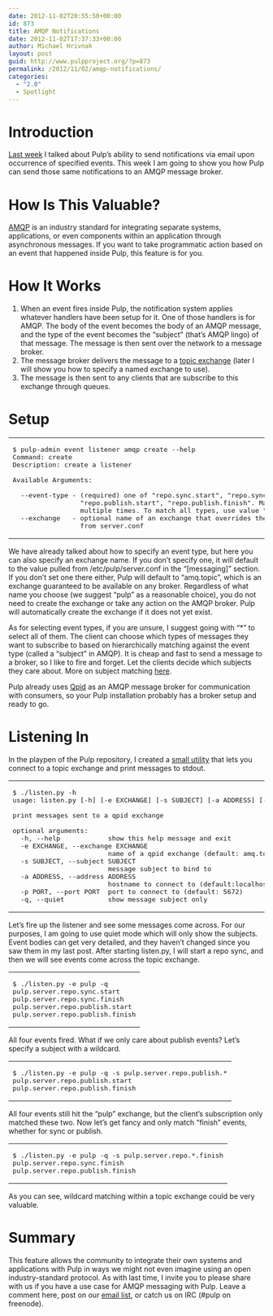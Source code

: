 ```yaml
---
date: 2012-11-02T20:55:50+00:00
id: 873
title: AMQP Notifications
date: 2012-11-02T17:37:33+00:00
author: Michael Hrivnak
layout: post
guid: http://www.pulpproject.org/?p=873
permalink: /2012/11/02/amqp-notifications/
categories:
  - "2.0"
  - Spotlight
---
```

<!-- more -->
# Introduction

[Last week](/2012/10/22/email-notifications/) I talked about Pulp&#8217;s ability to send notifications via email upon occurrence of specified events. This week I am going to show you how Pulp can send those same notifications to an AMQP message broker.

# How Is This Valuable?

[AMQP](http://en.wikipedia.org/wiki/Advanced_Message_Queuing_Protocol) is an industry standard for integrating separate systems, applications, or even components within an application through asynchronous messages. If you want to take programmatic action based on an event that happened inside Pulp, this feature is for you.

# How It Works

  1. When an event fires inside Pulp, the notification system applies whatever handlers have been setup for it. One of those handlers is for AMQP. The body of the event becomes the body of an AMQP message, and the type of the event becomes the &#8220;subject&#8221; (that&#8217;s AMQP lingo) of that message. The message is then sent over the network to a message broker.
  2. The message broker delivers the message to a [topic exchange](https://access.redhat.com/knowledge/docs/en-US/Red_Hat_Enterprise_MRG/1.1/html/Messaging_User_Guide/chap-Messaging_User_Guide-Exchanges.html#sect-Messaging_User_Guide-Exchange_Types-Topic_Exchange) (later I will show you how to specify a named exchange to use).
  3. The message is then sent to any clients that are subscribe to this exchange through queues.

# Setup

<div class="wp_syntax">
  <table>
    <tr>
      <td class="code">
        <pre class="none" style="font-family:monospace;">$ pulp-admin event listener amqp create --help
Command: create
Description: create a listener
&nbsp;
Available Arguments:
&nbsp;
  --event-type - (required) one of "repo.sync.start", "repo.sync.finish",
                 "repo.publish.start", "repo.publish.finish". May be specified
                 multiple times. To match all types, use value "*"
  --exchange   - optional name of an exchange that overrides the setting
                 from server.conf</pre>
      </td>
    </tr>
  </table>
</div>

We have already talked about how to specify an event type, but here you can also specify an exchange name. If you don&#8217;t specify one, it will default to the value pulled from /etc/pulp/server.conf in the &#8220;[messaging]&#8221; section. If you don&#8217;t set one there either, Pulp will default to &#8220;amq.topic&#8221;, which is an exchange guaranteed to be available on any broker. Regardless of what name you choose (we suggest &#8220;pulp&#8221; as a reasonable choice), you do not need to create the exchange or take any action on the AMQP broker. Pulp will automatically create the exchange if it does not yet exist.

As for selecting event types, if you are unsure, I suggest going with &#8220;*&#8221; to select all of them. The client can choose which types of messages they want to subscribe to based on hierarchically matching against the event type (called a &#8220;subject&#8221; in AMQP). It is cheap and fast to send a message to a broker, so I like to fire and forget. Let the clients decide which subjects they care about. More on subject matching [here](https://access.redhat.com/knowledge/docs/en-US/Red_Hat_Enterprise_MRG/1.1/html/Messaging_User_Guide/chap-Messaging_User_Guide-Exchanges.html#sect-Messaging_User_Guide-Exchange_Types-Topic_Exchange).

Pulp already uses [Qpid](http://qpid.apache.org/) as an AMQP message broker for communication with consumers, so your Pulp installation probably has a broker setup and ready to go.

# Listening In

In the playpen of the Pulp repository, I created a [small utility](https://github.com/pulp/pulp/blob/master/playpen/qpid/listen.py) that lets you connect to a topic exchange and print messages to stdout.

<div class="wp_syntax">
  <table>
    <tr>
      <td class="code">
        <pre class="none" style="font-family:monospace;">$ ./listen.py -h
usage: listen.py [-h] [-e EXCHANGE] [-s SUBJECT] [-a ADDRESS] [-p PORT] [-q]
&nbsp;
print messages sent to a qpid exchange
&nbsp;
optional arguments:
  -h, --help            show this help message and exit
  -e EXCHANGE, --exchange EXCHANGE
                        name of a qpid exchange (default: amq.topic)
  -s SUBJECT, --subject SUBJECT
                        message subject to bind to
  -a ADDRESS, --address ADDRESS
                        hostname to connect to (default:localhost)
  -p PORT, --port PORT  port to connect to (default: 5672)
  -q, --quiet           show message subject only</pre>
      </td>
    </tr>
  </table>
</div>

Let&#8217;s fire up the listener and see some messages come across. For our purposes, I am going to use quiet mode which will only show the subjects. Event bodies can get very detailed, and they haven&#8217;t changed since you saw them in my last post. After starting listen.py, I will start a repo sync, and then we will see events come across the topic exchange.

<div class="wp_syntax">
  <table>
    <tr>
      <td class="code">
        <pre class="none" style="font-family:monospace;">$ ./listen.py -e pulp -q
pulp.server.repo.sync.start
pulp.server.repo.sync.finish
pulp.server.repo.publish.start
pulp.server.repo.publish.finish</pre>
      </td>
    </tr>
  </table>
</div>

All four events fired. What if we only care about publish events? Let&#8217;s specify a subject with a wildcard.

<div class="wp_syntax">
  <table>
    <tr>
      <td class="code">
        <pre class="none" style="font-family:monospace;">$ ./listen.py -e pulp -q -s pulp.server.repo.publish.*
pulp.server.repo.publish.start
pulp.server.repo.publish.finish</pre>
      </td>
    </tr>
  </table>
</div>

All four events still hit the &#8220;pulp&#8221; exchange, but the client&#8217;s subscription only matched these two. Now let&#8217;s get fancy and only match &#8220;finish&#8221; events, whether for sync or publish.

<div class="wp_syntax">
  <table>
    <tr>
      <td class="code">
        <pre class="none" style="font-family:monospace;">$ ./listen.py -e pulp -q -s pulp.server.repo.*.finish
pulp.server.repo.sync.finish
pulp.server.repo.publish.finish</pre>
      </td>
    </tr>
  </table>
</div>

As you can see, wildcard matching within a topic exchange could be very valuable.

# Summary

This feature allows the community to integrate their own systems and applications with Pulp in ways we might not even imagine using an open industry-standard protocol. As with last time, I invite you to please share with us if you have a use case for AMQP messaging with Pulp. Leave a comment here, post on our [email list](https://www.redhat.com/mailman/listinfo/pulp-list), or catch us on IRC (#pulp on freenode).
